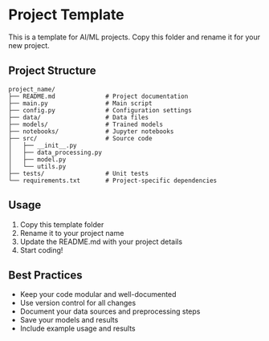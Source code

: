 # Project Template

This is a template for AI/ML projects. Copy this folder and rename it for your new project.

## Project Structure

```
project_name/
├── README.md              # Project documentation
├── main.py                # Main script
├── config.py              # Configuration settings
├── data/                  # Data files
├── models/                # Trained models
├── notebooks/             # Jupyter notebooks
├── src/                   # Source code
│   ├── __init__.py
│   ├── data_processing.py
│   ├── model.py
│   └── utils.py
├── tests/                 # Unit tests
└── requirements.txt       # Project-specific dependencies
```

## Usage

1. Copy this template folder
2. Rename it to your project name
3. Update the README.md with your project details
4. Start coding!

## Best Practices

- Keep your code modular and well-documented
- Use version control for all changes
- Document your data sources and preprocessing steps
- Save your models and results
- Include example usage and results 